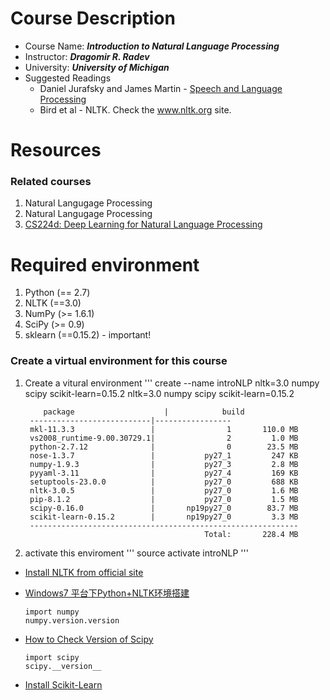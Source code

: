 # Course Description
* Course Name: ***Introduction to Natural Language Processing***
* Instructor: ***Dragomir R. Radev***
* University: ***University of Michigan***
* Suggested Readings
    * Daniel Jurafsky and James Martin - [Speech and Language Processing](https://web.stanford.edu/~jurafsky/slp3/)
    * Bird et al - NLTK. Check the www.nltk.org site.
   
# Resources
### Related courses
1. Natural Langugage Processing
2. Natural Langugage Processing
3. [CS224d: Deep Learning for Natural Language Processing](http://cs224d.stanford.edu/)


# Required environment
1. Python (== 2.7)
2. NLTK (==3.0)
3. NumPy (>= 1.6.1)
4. SciPy (>= 0.9)
5. sklearn (==0.15.2) - important!
### Create a virtual environment for this course
1. Create a vitural environment
   '''
   create --name introNLP nltk=3.0 numpy scipy scikit-learn=0.15.2 nltk=3.0 numpy scipy scikit-learn=0.15.2
   ```
       package                    |            build
    ---------------------------|-----------------
    mkl-11.3.3                 |                1       110.0 MB
    vs2008_runtime-9.00.30729.1|                2         1.0 MB
    python-2.7.12              |                0        23.5 MB
    nose-1.3.7                 |           py27_1         247 KB
    numpy-1.9.3                |           py27_3         2.8 MB
    pyyaml-3.11                |           py27_4         169 KB
    setuptools-23.0.0          |           py27_0         688 KB
    nltk-3.0.5                 |           py27_0         1.6 MB
    pip-8.1.2                  |           py27_0         1.5 MB
    scipy-0.16.0               |       np19py27_0        83.7 MB
    scikit-learn-0.15.2        |       np19py27_0         3.3 MB
    ------------------------------------------------------------
                                           Total:       228.4 MB
2. activate this enviroment
   '''
   source activate introNLP
   '''
   
* [Install NLTK from official site](http://www.nltk.org/install.html)
* [Windows7 平台下Python+NLTK环境搭建](http://blog.csdn.net/u010784534/article/details/48847697)

   ```
   import numpy
   numpy.version.version
   ```

* [How to Check Version of Scipy](http://stackoverflow.com/questions/21385196/how-to-check-the-version-of-scipy)
   ```
   import scipy
   scipy.__version__
   ```


* [Install Scikit-Learn](http://scikit-learn.org/stable/install.html)
